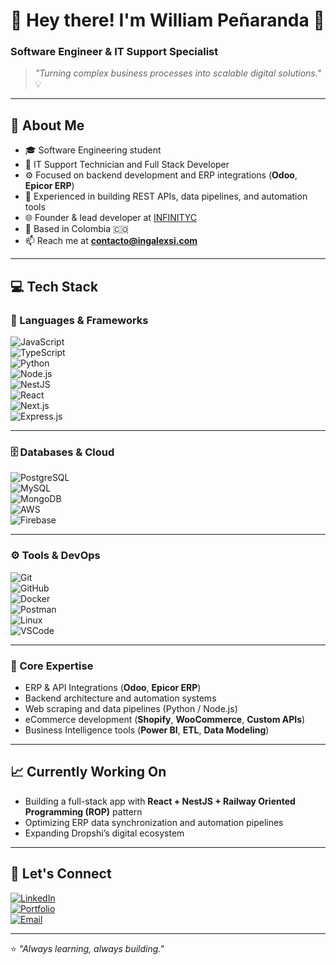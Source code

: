 # 👋 Hey there! I'm William Peñaranda 🚀  
### Software Engineer & IT Support Specialist  

> _"Turning complex business processes into scalable digital solutions."_ 💡  

---

## 🧠 About Me  

- 🎓 Software Engineering student  
- 💼 IT Support Technician and Full Stack Developer  
- ⚙️ Focused on backend development and ERP integrations (**Odoo**, **Epicor ERP**)  
- 🧩 Experienced in building REST APIs, data pipelines, and automation tools  
- 🌐 Founder & lead developer at [INFINITYC](https://infinityc.com.co)  
- 📍 Based in Colombia 🇨🇴  
- 📫 Reach me at **contacto@ingalexsi.com**

---

## 💻 Tech Stack  

### 🧩 Languages & Frameworks  
![JavaScript](https://img.shields.io/badge/-JavaScript-333333?style=flat&logo=javascript)  
![TypeScript](https://img.shields.io/badge/-TypeScript-333333?style=flat&logo=typescript)  
![Python](https://img.shields.io/badge/-Python-333333?style=flat&logo=python)  
![Node.js](https://img.shields.io/badge/-Node.js-333333?style=flat&logo=node.js)  
![NestJS](https://img.shields.io/badge/-NestJS-333333?style=flat&logo=nestjs)  
![React](https://img.shields.io/badge/-React-333333?style=flat&logo=react)  
![Next.js](https://img.shields.io/badge/-Next.js-333333?style=flat&logo=next.js)  
![Express.js](https://img.shields.io/badge/-Express.js-333333?style=flat&logo=express)  

---

### 🗄️ Databases & Cloud  
![PostgreSQL](https://img.shields.io/badge/-PostgreSQL-333333?style=flat&logo=postgresql)  
![MySQL](https://img.shields.io/badge/-MySQL-333333?style=flat&logo=mysql)  
![MongoDB](https://img.shields.io/badge/-MongoDB-333333?style=flat&logo=mongodb)  
![AWS](https://img.shields.io/badge/-AWS-333333?style=flat&logo=amazon-aws)  
![Firebase](https://img.shields.io/badge/-Firebase-333333?style=flat&logo=firebase)  

---

### ⚙️ Tools & DevOps  
![Git](https://img.shields.io/badge/-Git-333333?style=flat&logo=git)  
![GitHub](https://img.shields.io/badge/-GitHub-333333?style=flat&logo=github)  
![Docker](https://img.shields.io/badge/-Docker-333333?style=flat&logo=docker)  
![Postman](https://img.shields.io/badge/-Postman-333333?style=flat&logo=postman)  
![Linux](https://img.shields.io/badge/-Linux-333333?style=flat&logo=linux)  
![VSCode](https://img.shields.io/badge/-VSCode-333333?style=flat&logo=visual-studio-code)  

---

### 🧠 Core Expertise  
- ERP & API Integrations (**Odoo**, **Epicor ERP**)  
- Backend architecture and automation systems  
- Web scraping and data pipelines (Python / Node.js)  
- eCommerce development (**Shopify**, **WooCommerce**, **Custom APIs**)  
- Business Intelligence tools (**Power BI**, **ETL**, **Data Modeling**)  

---

## 📈 Currently Working On  
- Building a full-stack app with **React + NestJS + Railway Oriented Programming (ROP)** pattern  
- Optimizing ERP data synchronization and automation pipelines  
- Expanding Dropshi’s digital ecosystem  

---

## 🤝 Let's Connect  

[![LinkedIn](https://img.shields.io/badge/-LinkedIn-0077B5?style=flat&logo=linkedin&logoColor=white)](https://linkedin.com/in/williampenaranda)  
[![Portfolio](https://img.shields.io/badge/-Portfolio-000000?style=flat&logo=vercel&logoColor=white)](https://www.ingalexsi.com)  
[![Email](https://img.shields.io/badge/-Email-EA4335?style=flat&logo=gmail&logoColor=white)](mailto:william@ingalexsi.com)

---

⭐️ _"Always learning, always building."_  
